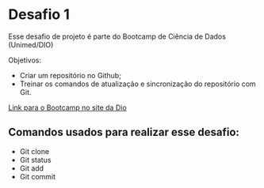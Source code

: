 # Desafio 1
Esse desafio de projeto é parte do Bootcamp de Ciência de Dados (Unimed/DIO)

Objetivos:
- Criar um repositório no Github;
- Treinar os comandos de atualização e sincronização do repositório com Git.

[Link para o Bootcamp no site da Dio](https://web.dio.me/track/geracao-tech-unimed-bh-ciencia-de-dados)



## Comandos usados para realizar esse desafio:

- Git clone
- Git status
- Git add 
- Git commit
